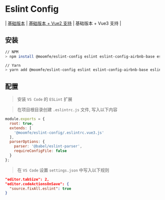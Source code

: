 # Eslint Config

| [基础版本](./README.md) | [基础版本 + Vue2 支持](./README.VUE.md) | 基础版本 + Vue3 支持 |

## 安装

```bash
// NPM
> npm install @moomfe/eslint-config eslint eslint-config-airbnb-base eslint-plugin-import @babel/core @babel/eslint-parser eslint-plugin-vue --save-dev

// Yarn
> yarn add @moomfe/eslint-config eslint eslint-config-airbnb-base eslint-plugin-import @babel/core @babel/eslint-parser eslint-plugin-vue --dev
```

## 配置

> 安装 `VS Code` 的 `ESLint` 扩展

> 在项目根目录创建 `.eslintrc.js` 文件, 写入以下内容

```js
module.exports = {
  root: true,
  extends: [
    '@moomfe/eslint-config/.eslintrc.vue3.js'
  ],
  parserOptions: {
    parser: '@babel/eslint-parser',
    requireConfigFile: false
  }
};
```

> 在 `VS Code` 设置 `settings.json` 中写入以下规则

```json
"editor.tabSize": 2,
"editor.codeActionsOnSave": {
  "source.fixAll.eslint": true
}
```
